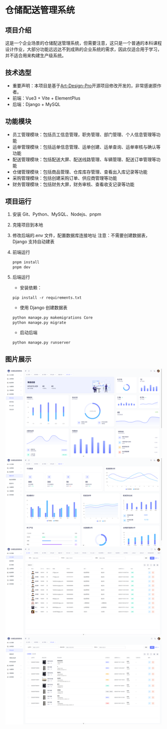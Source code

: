 # 仓储配送管理系统

## 项目介绍

这是一个企业场景的仓储配送管理系统，但需要注意，这只是一个普通的本科课程设计作业，大部分功能远远达不到成熟的企业系统的需求，因此仅适合用于学习，并不适合用来构建生产级系统。

## 技术选型

- 重要声明：本项目是基于[Art-Design-Pro](https://github.com/Daymychen/art-design-pro)开源项目修改开发的，非常感谢原作者。
- 前端：Vue3 + Vite + ElementPlus
- 后端：Django + MySQL

## 功能模块

- 员工管理模块：包括员工信息管理，职务管理、部门管理、个人信息管理等功能
- 运单管理模块：包括运单信息管理、运单创建、运单查询、运单审核与确认等功能
- 配送管理模块：包括配送大屏、配送线路管理、车辆管理、配送订单管理等功能
- 仓储管理模块：包括商品管理、仓库库存管理、查看出入库记录等功能
- 采购管理模块：包括创建采购订单、供应商管理等功能
- 财务管理模块：包括财务大屏，财务审核、查看收支记录等功能

## 项目运行

1. 安装 Git、Python、MySQL、Nodejs、pnpm
2. 克隆项目到本地
3. 修改后端的.env 文件，配置数据库连接地址
   注意：不需要创建数据表，Django 支持自动建表
4. 前端运行

   ```
   pnpm install
   pnpm dev
   ```

5. 后端运行
   - 安装依赖：

   ```
   pip install -r requirements.txt
   ```

   - 使用 Django 创建数据表

   ```
   python manage.py makemigrations Core
   python manage.py migrate
   ```

   - 启动后端

   ```
   python manage.py runserver
   ```

## 图片展示

![财务大屏](./Front_Vue/src/assets/img/demo/财务大屏.png)
![配送大屏](./Front_Vue/src/assets/img/demo/配送大屏.png)
![员工管理](./Front_Vue/src/assets/img/demo/员工管理.png)
![运单管理](./Front_Vue/src/assets/img/demo/运单管理.png)
